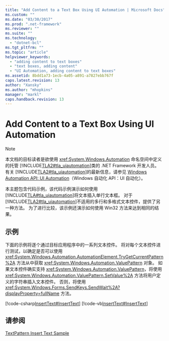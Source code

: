 ```yaml
---
title: "Add Content to a Text Box Using UI Automation | Microsoft Docs"
ms.custom: ""
ms.date: "03/30/2017"
ms.prod: ".net-framework"
ms.reviewer: ""
ms.suite: ""
ms.technology: 
  - "dotnet-bcl"
ms.tgt_pltfrm: ""
ms.topic: "article"
helpviewer_keywords: 
  - "adding content to text boxes"
  - "text boxes, adding content"
  - "UI Automation, adding content to text boxes"
ms.assetid: 8bdd1a73-1ecb-4a05-a891-a7827ebb767f
caps.latest.revision: 13
author: "Xansky"
ms.author: "mhopkins"
manager: "markl"
caps.handback.revision: 13
---
```

# Add Content to a Text Box Using UI Automation
> [!NOTE]
>  本文档的目标读者是欲使用 <xref:System.Windows.Automation> 命名空间中定义的托管 [!INCLUDE[TLA2#tla_uiautomation](../../../includes/tla2sharptla-uiautomation-md.md)]类的 .NET Framework 开发人员。  有关 [!INCLUDE[TLA2#tla_uiautomation](../../../includes/tla2sharptla-uiautomation-md.md)]的最新信息，请参见 [Windows Automation API: UI Automation](http://go.microsoft.com/fwlink/?LinkID=156746)（Windows 自动化 API：UI 自动化）。  
  
 本主题包含代码示例，该代码示例演示如何使用 [!INCLUDE[TLA#tla_uiautomation](../../../includes/tlasharptla-uiautomation-md.md)]将文本插入单行文本框。  对于 [!INCLUDE[TLA2#tla_uiautomation](../../../includes/tla2sharptla-uiautomation-md.md)]不适用的多行和多格式文本控件，提供了另一种方法。  为了进行比较，该示例还演示如何使用 Win32 方法来达到相同的结果。  
  
## 示例  
 下面的示例将逐个通过目标应用程序中的一系列文本控件。  将对每个文本控件进行测试，以确定是否可以使用 <xref:System.Windows.Automation.AutomationElement.TryGetCurrentPattern%2A> 方法从中获取 <xref:System.Windows.Automation.ValuePattern> 对象。  如果文本控件确实支持 <xref:System.Windows.Automation.ValuePattern>，将使用 <xref:System.Windows.Automation.ValuePattern.SetValue%2A> 方法将用户定义的字符串插入文本控件。  否则，将使用 <xref:System.Windows.Forms.SendKeys.SendWait%2A?displayProperty=fullName> 方法。  
  
 [!code-csharp[InsertText#InsertText](../../../samples/snippets/csharp/VS_Snippets_Wpf/InsertText/CSharp/Window1.xaml.cs#inserttext)]
 [!code-vb[InsertText#InsertText](../../../samples/snippets/visualbasic/VS_Snippets_Wpf/InsertText/VisualBasic/Window1.xaml.vb#inserttext)]  
  
## 请参阅  
 [TextPattern Insert Text Sample](http://msdn.microsoft.com/zh-cn/67353f93-7ee2-42f2-ab76-5c078cf6ca16)